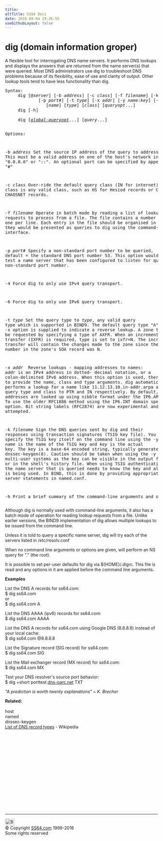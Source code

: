 ```yaml
---
title:
altTitle: SS64 Docs
date: 2016-09-04 19:26:55
useGithubLayout: false
---
```

<!-- #BeginLibraryItem "/Library/head_bash.lbi" --><!-- #EndLibraryItem --><h1>dig (domain information groper)</h1> 
<p>A flexible tool for interrogating DNS name servers. It performs DNS lookups and displays the answers that are returned from the name server(s) that were queried. Most DNS administrators use dig to troubleshoot DNS problems because of its flexibility, ease of use and clarity of output. Other lookup tools tend to have less functionality than dig.</p>
<pre>Syntax:
     dig [@<i>server</i>] [-b <i>address</i>] [-c <i>class</i>] [-f <i>filename</i>] [-k <i>filename</i>]
             [-p <i>port#</i>] [-t <i>type</i>] [-x <i>addr</i>] [-y <i>name</i>:<i>key</i>] [-4] [-6]
                [<i>name</i>] [<i>type</i>] [<i>class</i>] [<i>queryopt</i>...]<br>     dig [-h]
<br>     dig [<i><a href="dig-queryopt.html">global-queryopt</a></i>...] [<i>query</i>...]

Options:

   -b <i>address</i>
         Set the source IP address of the query to address.
         This must be a valid address on one of the host's network interfaces or "0.0.0.0" or "::".
         An optional port can be specified by appending "#<port>"

   -c <i>class</i>
         Over-ride the default query class (IN for internet).
         class is any valid class, such as HS for Hesiod records or CH for CHAOSNET records.

   -f <i>filename</i> 
         Operate in batch mode by reading a list of lookup requests to process from a file.
         The file contains a number of queries, one per line.
         Each entry in the file should be organised in the same way they would be presented
         as queries to dig using the command-line interface.

   -p <i>port#</i>
        Specify a non-standard port number to be queried,
        default = the standard DNS port number 53.
        This option would be used to test a name server that has been configured
        to listen for queries on a non-standard port number.

   -4   Force dig to only use IPv4 query transport.

   -6   Force dig to only use IPv6 query transport.

   -t <i>type</i>
        Set the query type to <i>type</i>, any valid query type which is supported in BIND9.
        The default query type "A", unless the -x option is supplied to indicate a reverse lookup.
        A zone transfer can be requested by specifying a type of AXFR.
        When an incremental zone transfer (IXFR) is required, type is set to ixfr=N.
        The incremental zone transfer will contain the changes made to the zone since the
        serial number in the zone's SOA record was N.

   -x <i>addr
       </i> Reverse lookups - mapping addresses to names: <i>addr</i> is an IPv4 address in dotted-
        decimal notation, or a colon-delimited IPv6 address. When this option is used,
        there is no need to provide the name, class and type arguments. dig automatically
        performs a lookup for a name like 11.12.13.10.in-addr.arpa and sets the query type
        and class to PTR and IN respectively. By default, IPv6 addresses are looked up using
        nibble format under the IP6.ARPA domain. To use the older RFC1886 method using the
        IP6.INT domain specify the -i option. Bit string labels (RFC2874) are now experimental
        and are not attempted.

   -k <i>filename</i>
        Sign the DNS queries sent by dig and their responses using transaction signatures
        (TSIG key file). You can also specify the TSIG key itself on the command line
        using the -y option; <i>name</i> is the name of the TSIG key and <i>key</i> is the actual key.
        The key is a base-64 encoded string, typically generated by dnssec-keygen(8).
        Caution should be taken when using the -y option on multi-user systems as the key
        can be visible in the output from ps(1 ) or in the shell's history file.
        When using TSIG authentication with dig, the name server that is queried needs to
        know the key and algorithm that is being used. In BIND, this is done by providing
        appropriate key and server statements in named.conf.

   -h   Print a brief summary of the command-line arguments and options.
</port></pre>
<p><span class="body"> Although dig is normally used with command-line arguments, it also has a batch mode of operation for reading lookup requests from a file.  Unlike earlier versions, the BIND9 implementation of dig allows multiple lookups to be issued from the command line.</span></p>
<p>Unless it is told to query a specific name server, dig will try each of the servers listed in <span class="code">/etc/resolv.conf</span></p>
<p>When no command line arguments or options are given, will perform an NS query for "." (the root).</p>
<p>It is possible to set per-user defaults for dig via <span class="code">${HOME}/.digrc</span>. This file is read and any options in it are applied before the command line arguments. </p>
<p><b>Examples</b></p>
<p>List the DNS A records for ss64.com:<span class="code"><br>
$ 
dig ss64.com</span><br>
or
<br>
<span class="code">$ dig ss64.com A</span></p>
<p>List the DNS AAAA (ipv6) records for ss64.com:<br>
<span class="code">$ dig ss64.com AAAA </span></p>
<p>List the DNS A records for ss64.com using Google DNS  (8.8.8.8) instead of your local cache:<span class="code"><br>
$ 
dig ss64.com @8.8.8.8</span></p>
<p>List the  Signature record (SIG record)  for ss64.com:<span class="code"><br>
$ dig ss64.com SIG</span></p>
<p>List the Mail exchanger record (MX record)  for ss64.com:<span class="code"><br>
$ dig ss64.com MX <br>
</span></p>
<p>Test your DNS resolver's source port behavior:<span class="code"><br>
$ dig +short porttest.<a href="https://www.dns-oarc.net/oarc/services/porttest">dns-oarc.net</a> TXT</span></p>
<p><i class="quote">"A prediction is worth twenty explanations" ~ K.  Brecher</i></p>
<p><b>Related:</b><br>
<br>
host<br>
named<br>
dnssec-keygen<br>
<a href="http://en.wikipedia.org/wiki/List_of_DNS_record_types">List of DNS record types</a> - Wikipedia</p><!-- #BeginLibraryItem "/Library/foot_bash.lbi" --><p>
<!-- bash300 -->
<ins class="adsbygoogle" style="display:inline-block;width:300px;height:250px" data-ad-client="ca-pub-6140977852749469" data-ad-slot="4615356305"></ins>
<script>
(adsbygoogle = window.adsbygoogle || []).push({});
</script></p>
<hr>
<div id="bl" class="footer"><a href="dig.html#"><img src="../images/top.png" width="30" height="22" alt="Back to the Top"></a></div>
<div id="br" class="footer, tagline">© Copyright <a href="../index.html">SS64.com</a> 1999-2016<br>
Some rights reserved</div><!-- #EndLibraryItem -->

